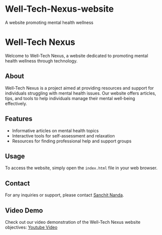 # Well-Tech-Nexus-website
A website promoting mental health wellness
# Well-Tech Nexus

Welcome to Well-Tech Nexus, a website dedicated to promoting mental health wellness through technology.

## About
Well-Tech Nexus is a project aimed at providing resources and support for individuals struggling with mental health issues. Our website offers articles, tips, and tools to help individuals manage their mental well-being effectively.

## Features
- Informative articles on mental health topics
- Interactive tools for self-assessment and relaxation
- Resources for finding professional help and support groups

## Usage
To access the website, simply open the `index.html` file in your web browser.


## Contact
For any inquiries or support, please contact [Sanchit Nanda](mailto:sanchitnanda03@gmail.com).

## Video Demo
Check out our video demonstration of the Well-Tech Nexus website objectives: [Youtube Video](https:https://youtu.be/HPpeIl7YUL0)
